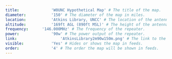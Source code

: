 ```yaml
---
title:				'W0UNC Hypothetical Map' # The title of the map.
diameter:			'150' # The diameter of the map in miles.
location:			'Atkins Library, UNCC' # The location of the antenna.
altitude:			'169ft AGL (890ft MSL)' # The height of the antenna.
frequency:		'146.000MHz' # The frequency of the repeater.
power:				'90w' # The power output of the repeater.
link:					'AtkinsLibrary2m90w150m.png' # The link to the map image file.
visible:			'Yes' # Hides or shows the map in feeds.
order:				'4' # The order the map will be shown in feeds.
---
```

